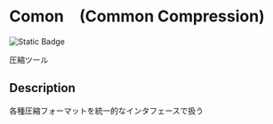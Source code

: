 # Comon　(Common Compression)
![Static Badge](https://img.shields.io/badge/License-MIT-green)

圧縮ツール
## Description
各種圧縮フォーマットを統一的なインタフェースで扱う

